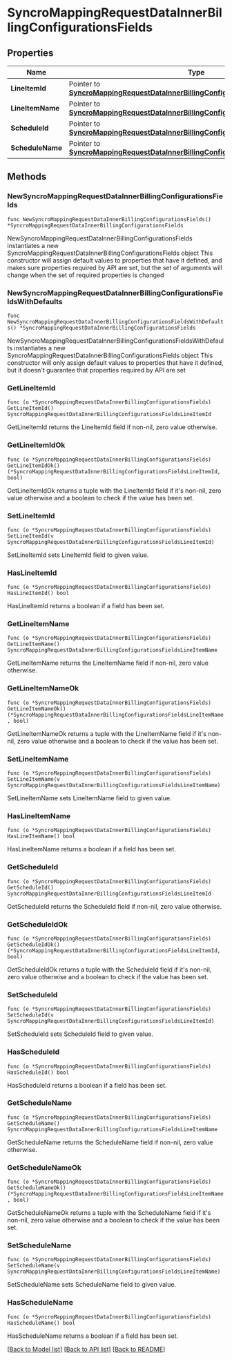 # SyncroMappingRequestDataInnerBillingConfigurationsFields

## Properties

Name | Type | Description | Notes
------------ | ------------- | ------------- | -------------
**LineItemId** | Pointer to [**SyncroMappingRequestDataInnerBillingConfigurationsFieldsLineItemId**](SyncroMappingRequestDataInnerBillingConfigurationsFieldsLineItemId.md) |  | [optional] 
**LineItemName** | Pointer to [**SyncroMappingRequestDataInnerBillingConfigurationsFieldsLineItemName**](SyncroMappingRequestDataInnerBillingConfigurationsFieldsLineItemName.md) |  | [optional] 
**ScheduleId** | Pointer to [**SyncroMappingRequestDataInnerBillingConfigurationsFieldsLineItemId**](SyncroMappingRequestDataInnerBillingConfigurationsFieldsLineItemId.md) |  | [optional] 
**ScheduleName** | Pointer to [**SyncroMappingRequestDataInnerBillingConfigurationsFieldsLineItemName**](SyncroMappingRequestDataInnerBillingConfigurationsFieldsLineItemName.md) |  | [optional] 

## Methods

### NewSyncroMappingRequestDataInnerBillingConfigurationsFields

`func NewSyncroMappingRequestDataInnerBillingConfigurationsFields() *SyncroMappingRequestDataInnerBillingConfigurationsFields`

NewSyncroMappingRequestDataInnerBillingConfigurationsFields instantiates a new SyncroMappingRequestDataInnerBillingConfigurationsFields object
This constructor will assign default values to properties that have it defined,
and makes sure properties required by API are set, but the set of arguments
will change when the set of required properties is changed

### NewSyncroMappingRequestDataInnerBillingConfigurationsFieldsWithDefaults

`func NewSyncroMappingRequestDataInnerBillingConfigurationsFieldsWithDefaults() *SyncroMappingRequestDataInnerBillingConfigurationsFields`

NewSyncroMappingRequestDataInnerBillingConfigurationsFieldsWithDefaults instantiates a new SyncroMappingRequestDataInnerBillingConfigurationsFields object
This constructor will only assign default values to properties that have it defined,
but it doesn't guarantee that properties required by API are set

### GetLineItemId

`func (o *SyncroMappingRequestDataInnerBillingConfigurationsFields) GetLineItemId() SyncroMappingRequestDataInnerBillingConfigurationsFieldsLineItemId`

GetLineItemId returns the LineItemId field if non-nil, zero value otherwise.

### GetLineItemIdOk

`func (o *SyncroMappingRequestDataInnerBillingConfigurationsFields) GetLineItemIdOk() (*SyncroMappingRequestDataInnerBillingConfigurationsFieldsLineItemId, bool)`

GetLineItemIdOk returns a tuple with the LineItemId field if it's non-nil, zero value otherwise
and a boolean to check if the value has been set.

### SetLineItemId

`func (o *SyncroMappingRequestDataInnerBillingConfigurationsFields) SetLineItemId(v SyncroMappingRequestDataInnerBillingConfigurationsFieldsLineItemId)`

SetLineItemId sets LineItemId field to given value.

### HasLineItemId

`func (o *SyncroMappingRequestDataInnerBillingConfigurationsFields) HasLineItemId() bool`

HasLineItemId returns a boolean if a field has been set.

### GetLineItemName

`func (o *SyncroMappingRequestDataInnerBillingConfigurationsFields) GetLineItemName() SyncroMappingRequestDataInnerBillingConfigurationsFieldsLineItemName`

GetLineItemName returns the LineItemName field if non-nil, zero value otherwise.

### GetLineItemNameOk

`func (o *SyncroMappingRequestDataInnerBillingConfigurationsFields) GetLineItemNameOk() (*SyncroMappingRequestDataInnerBillingConfigurationsFieldsLineItemName, bool)`

GetLineItemNameOk returns a tuple with the LineItemName field if it's non-nil, zero value otherwise
and a boolean to check if the value has been set.

### SetLineItemName

`func (o *SyncroMappingRequestDataInnerBillingConfigurationsFields) SetLineItemName(v SyncroMappingRequestDataInnerBillingConfigurationsFieldsLineItemName)`

SetLineItemName sets LineItemName field to given value.

### HasLineItemName

`func (o *SyncroMappingRequestDataInnerBillingConfigurationsFields) HasLineItemName() bool`

HasLineItemName returns a boolean if a field has been set.

### GetScheduleId

`func (o *SyncroMappingRequestDataInnerBillingConfigurationsFields) GetScheduleId() SyncroMappingRequestDataInnerBillingConfigurationsFieldsLineItemId`

GetScheduleId returns the ScheduleId field if non-nil, zero value otherwise.

### GetScheduleIdOk

`func (o *SyncroMappingRequestDataInnerBillingConfigurationsFields) GetScheduleIdOk() (*SyncroMappingRequestDataInnerBillingConfigurationsFieldsLineItemId, bool)`

GetScheduleIdOk returns a tuple with the ScheduleId field if it's non-nil, zero value otherwise
and a boolean to check if the value has been set.

### SetScheduleId

`func (o *SyncroMappingRequestDataInnerBillingConfigurationsFields) SetScheduleId(v SyncroMappingRequestDataInnerBillingConfigurationsFieldsLineItemId)`

SetScheduleId sets ScheduleId field to given value.

### HasScheduleId

`func (o *SyncroMappingRequestDataInnerBillingConfigurationsFields) HasScheduleId() bool`

HasScheduleId returns a boolean if a field has been set.

### GetScheduleName

`func (o *SyncroMappingRequestDataInnerBillingConfigurationsFields) GetScheduleName() SyncroMappingRequestDataInnerBillingConfigurationsFieldsLineItemName`

GetScheduleName returns the ScheduleName field if non-nil, zero value otherwise.

### GetScheduleNameOk

`func (o *SyncroMappingRequestDataInnerBillingConfigurationsFields) GetScheduleNameOk() (*SyncroMappingRequestDataInnerBillingConfigurationsFieldsLineItemName, bool)`

GetScheduleNameOk returns a tuple with the ScheduleName field if it's non-nil, zero value otherwise
and a boolean to check if the value has been set.

### SetScheduleName

`func (o *SyncroMappingRequestDataInnerBillingConfigurationsFields) SetScheduleName(v SyncroMappingRequestDataInnerBillingConfigurationsFieldsLineItemName)`

SetScheduleName sets ScheduleName field to given value.

### HasScheduleName

`func (o *SyncroMappingRequestDataInnerBillingConfigurationsFields) HasScheduleName() bool`

HasScheduleName returns a boolean if a field has been set.


[[Back to Model list]](../README.md#documentation-for-models) [[Back to API list]](../README.md#documentation-for-api-endpoints) [[Back to README]](../README.md)


